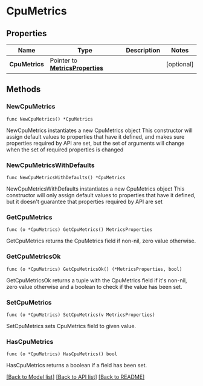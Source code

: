 # CpuMetrics

## Properties

Name | Type | Description | Notes
------------ | ------------- | ------------- | -------------
**CpuMetrics** | Pointer to [**MetricsProperties**](MetricsProperties.md) |  | [optional] 

## Methods

### NewCpuMetrics

`func NewCpuMetrics() *CpuMetrics`

NewCpuMetrics instantiates a new CpuMetrics object
This constructor will assign default values to properties that have it defined,
and makes sure properties required by API are set, but the set of arguments
will change when the set of required properties is changed

### NewCpuMetricsWithDefaults

`func NewCpuMetricsWithDefaults() *CpuMetrics`

NewCpuMetricsWithDefaults instantiates a new CpuMetrics object
This constructor will only assign default values to properties that have it defined,
but it doesn't guarantee that properties required by API are set

### GetCpuMetrics

`func (o *CpuMetrics) GetCpuMetrics() MetricsProperties`

GetCpuMetrics returns the CpuMetrics field if non-nil, zero value otherwise.

### GetCpuMetricsOk

`func (o *CpuMetrics) GetCpuMetricsOk() (*MetricsProperties, bool)`

GetCpuMetricsOk returns a tuple with the CpuMetrics field if it's non-nil, zero value otherwise
and a boolean to check if the value has been set.

### SetCpuMetrics

`func (o *CpuMetrics) SetCpuMetrics(v MetricsProperties)`

SetCpuMetrics sets CpuMetrics field to given value.

### HasCpuMetrics

`func (o *CpuMetrics) HasCpuMetrics() bool`

HasCpuMetrics returns a boolean if a field has been set.


[[Back to Model list]](../README.md#documentation-for-models) [[Back to API list]](../README.md#documentation-for-api-endpoints) [[Back to README]](../README.md)


